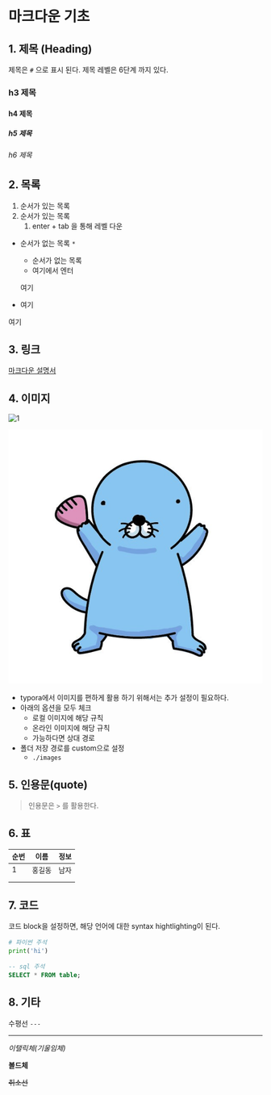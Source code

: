 # 마크다운 기초

## 1. 제목 (Heading)

제목은 `#` 으로 표시 된다. 제목 레벨은 6단계 까지 있다.

### h3 제목

#### h4 제목

##### h5 제목

###### h6 제목

## 2. 목록

1. 순서가 있는 목록
2. 순서가 있는 목록
   1. enter + tab 을 통해 레벨 다운

* 순서가 없는 목록 `*`

  * 순서가 없는 목록
  * 여기에서 엔터

  여기

* 여기

여기

## 3. 링크

[마크다운 설명서](https://guides.github.com/features/mastering-markdown/)

## 4. 이미지

![1](C:\Users\student\Desktop\1.jpg)

![1](images/1.jpg)

* typora에서 이미지를 편하게 활용 하기 위해서는 추가 설정이 필요하다.
* 아래의 옵션을 모두 체크
  * 로컬 이미지에 해당 규칙
  * 온라인 이미지에 해당 규칙
  * 가능하다면 상대 경로 
* 폴더 저장 경로를 custom으로 설정
  * `./images`

## 5. 인용문(quote)

> 인용문은 `>` 를 활용한다.

## 6. 표

| 순번 | 이름   | 정보 |
| ---- | ------ | ---- |
| 1    | 홍길동 | 남자 |
|      |        |      |
|      |        |      |

## 7. 코드

코드 block을 설정하면, 해당 언어에 대한 syntax hightlighting이 된다.

```python
# 파이썬 주석
print('hi')
```

```sql
-- sql 주석
SELECT * FROM table;
```

## 8. 기타

수평선 `---`

---

*이탤릭체(기울임체)*

**볼드체**

~~취소선~~











